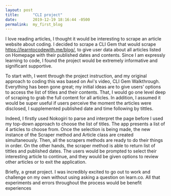 ```yaml
---
layout: post
title:      "CLI project"
date:       2019-12-19 18:16:44 -0500
permalink:  my_first_blog
---
```




I love reading articles, I thought it would be interesting to scrape an article website about coding.  I decided to scrape a CLI Gem that would scrape https://learntocodewith.me/blog/, to give user data about all articles listed on Homepage with their published dates and contents. Since I am expressly learning to code, I found the project would be extremely informative and significant supportive.
 
To start with, I went through the project instruction, and my original approach to coding this was based on Avi's video, CLI Gem Walkthrough.  Everything has been gone great; my initial ideas are to give users’ options to access the list of titles and their contents.  That, I would go one level deep of scraping to grab the full content for all articles.  In addition, I assumed it would be super useful if users perceive the moment the articles were disclosed, I supplemented published date and time following by tittles.  

Indeed, I firstly used Nokogiri to parse and interpret the page before I used my top-down approach to choose the list of titles.  The app presents a list of 4 articles to choose from. Once the selection is being made, the new instance of the Scraper method and Article class are created simultaneously. Then, all the scrapers methods are ready to do their things in order. On the other hands, the scraper method is able to return list of tittles and published dates.  The users would be prompted to select their interesting article to continue, and they would be given options to review other articles or to exit the application.

Briefly, a great project. I was incredibly excited to go out to work and challenge on my own without using asking a question on learn.co.  All that experiments and errors throughout the process would be benefit experiences 
 












